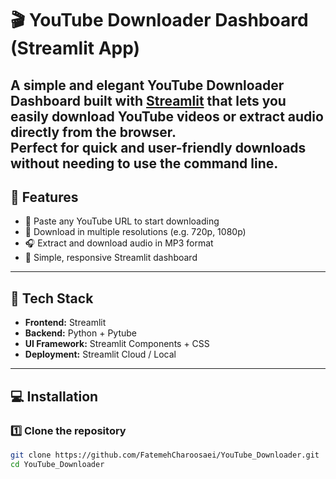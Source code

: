 # 🎬 YouTube Downloader Dashboard (Streamlit App)
A simple and elegant **YouTube Downloader Dashboard** built with [Streamlit](https://streamlit.io/) that lets you easily download YouTube videos or extract audio directly from the browser.  
Perfect for quick and user-friendly downloads without needing to use the command line.
---
## 🚀 Features
- 🔗 Paste any YouTube URL to start downloading
- 🎥 Download in multiple resolutions (e.g. 720p, 1080p)
- 🎧 Extract and download audio in MP3 format
- 📂 Simple, responsive Streamlit dashboard
---
## 🧩 Tech Stack
- **Frontend:** Streamlit  
- **Backend:** Python + Pytube  
- **UI Framework:** Streamlit Components + CSS  
- **Deployment:** Streamlit Cloud / Local
---
## 💻 Installation
### 1️⃣ Clone the repository
```bash
git clone https://github.com/FatemehCharoosaei/YouTube_Downloader.git
cd YouTube_Downloader
